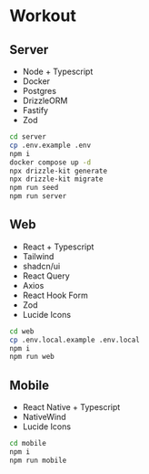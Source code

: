 # Workout

## Server
- Node + Typescript
- Docker
- Postgres
- DrizzleORM
- Fastify
- Zod

```bash
cd server
cp .env.example .env
npm i
docker compose up -d
npx drizzle-kit generate
npx drizzle-kit migrate
npm run seed
npm run server
```

## Web
- React + Typescript
- Tailwind
- shadcn/ui
- React Query
- Axios
- React Hook Form
- Zod
- Lucide Icons

```bash
cd web
cp .env.local.example .env.local
npm i
npm run web
```

## Mobile
- React Native + Typescript
- NativeWind
- Lucide Icons

```bash
cd mobile
npm i
npm run mobile
```

